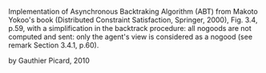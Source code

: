Implementation of Asynchronous Backtraking Algorithm (ABT) from Makoto 
Yokoo's book (Distributed Constraint Satisfaction, Springer, 2000), Fig. 3.4,
p.59, with a simplification in the backtrack procedure: all nogoods are not 
computed and sent: only the agent's view is considered as a nogood 
(see remark Section 3.4.1, p.60).

by Gauthier Picard, 2010
